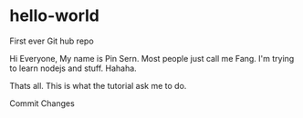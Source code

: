 # hello-world
First ever Git hub repo

Hi Everyone,
My name is Pin Sern. Most people just call me Fang.
I'm trying to learn nodejs and stuff. Hahaha. 

Thats all.
This is what the tutorial ask me to do.

Commit Changes
